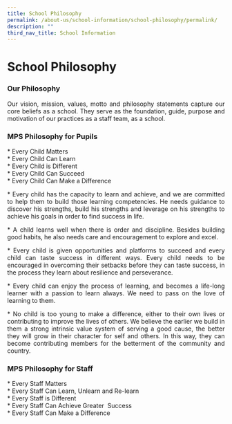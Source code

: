 ```yaml
---
title: School Philosophy
permalink: /about-us/school-information/school-philosophy/permalink/
description: ""
third_nav_title: School Information
---
```

School Philosophy
=================
### Our Philosophy
<p align = "justify">Our vision, mission, values, motto and philosophy statements capture our core beliefs as a school. They serve as the foundation, guide, purpose and motivation of our practices as a staff team, as a school.</p>

### MPS Philosophy for Pupils

\* Every Child Matters   
\* Every Child Can Learn   
\* Every Child is Different  
\* Every Child Can Succeed  
\* Every Child Can Make a Difference

<p align = "justify">*   Every child has the capacity to learn and achieve, and we are committed to help them to build those learning competencies. He needs guidance to discover his strengths, build his strengths and leverage on his strengths to achieve his goals in order to find success in life.</p> 
    
<p align = "justify">*   A child learns well when there is order and discipline. Besides building good habits, he also needs care and encouragement to explore and excel.</p>
    
<p align = "justify">*   Every child is given opportunities and platforms to succeed and every child can taste success in different ways. Every child needs to be encouraged in overcoming their setbacks before they can taste success, in the process they learn about resilience and perseverance.</p>
    
<p align = "justify">*   Every child can enjoy the process of learning, and becomes a life-long learner with a passion to learn always. We need to pass on the love of learning to them.</p> 
    
<p align = "justify">*   No child is too young to make a difference, either to their own lives or contributing to improve the lives of others. We believe the earlier we build in them a strong intrinsic value system of serving a good cause, the better they will grow in their character for self and others. In this way, they can become contributing members for the betterment of the community and country.</p>

### MPS Philosophy for Staff
\* Every Staff Matters  
\* Every Staff Can Learn, Unlearn and Re-learn  
\* Every Staff is Different  
\* Every Staff Can Achieve Greater  Success  
\* Every Staff Can Make a Difference